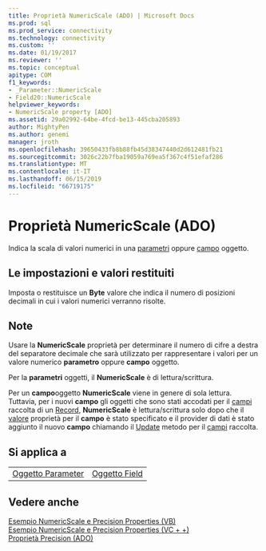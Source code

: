 ```yaml
---
title: Proprietà NumericScale (ADO) | Microsoft Docs
ms.prod: sql
ms.prod_service: connectivity
ms.technology: connectivity
ms.custom: ''
ms.date: 01/19/2017
ms.reviewer: ''
ms.topic: conceptual
apitype: COM
f1_keywords:
- _Parameter::NumericScale
- Field20::NumericScale
helpviewer_keywords:
- NumericScale property [ADO]
ms.assetid: 29a02992-64be-4fcd-be13-445cba205893
author: MightyPen
ms.author: genemi
manager: jroth
ms.openlocfilehash: 39650433fb8b88fb45d38347440d2d612481fb21
ms.sourcegitcommit: 3026c22b7fba19059a769ea5f367c4f51efaf286
ms.translationtype: MT
ms.contentlocale: it-IT
ms.lasthandoff: 06/15/2019
ms.locfileid: "66719175"
---
```

# <a name="numericscale-property-ado"></a>Proprietà NumericScale (ADO)
Indica la scala di valori numerici in una [parametri](../../../ado/reference/ado-api/parameter-object.md) oppure [campo](../../../ado/reference/ado-api/field-object.md) oggetto.  
  
## <a name="settings-and-return-values"></a>Le impostazioni e valori restituiti  
 Imposta o restituisce un **Byte** valore che indica il numero di posizioni decimali in cui i valori numerici verranno risolte.  
  
## <a name="remarks"></a>Note  
 Usare la **NumericScale** proprietà per determinare il numero di cifre a destra del separatore decimale che sarà utilizzato per rappresentare i valori per un valore numerico **parametro** oppure **campo** oggetto.  
  
 Per la **parametri** oggetti, il **NumericScale** è di lettura/scrittura.  
  
 Per un **campo**oggetto **NumericScale** viene in genere di sola lettura. Tuttavia, per i nuovi **campo** gli oggetti che sono stati accodati per il [campi](../../../ado/reference/ado-api/fields-collection-ado.md) raccolta di un [Record](../../../ado/reference/ado-api/record-object-ado.md), **NumericScale** è lettura/scrittura solo dopo che il [valore](../../../ado/reference/ado-api/value-property-ado.md) proprietà per il **campo** è stato specificato e il provider di dati è stato aggiunto il nuovo **campo** chiamando il [ Update](../../../ado/reference/ado-api/update-method.md) metodo per il [campi](../../../ado/reference/ado-api/fields-collection-ado.md) raccolta.  
  
## <a name="applies-to"></a>Si applica a  
  
|||  
|-|-|  
|[Oggetto Parameter](../../../ado/reference/ado-api/parameter-object.md)|[Oggetto Field](../../../ado/reference/ado-api/field-object.md)|  
  
## <a name="see-also"></a>Vedere anche  
 [Esempio NumericScale e Precision Properties (VB)](../../../ado/reference/ado-api/numericscale-and-precision-properties-example-vb.md)   
 [Esempio NumericScale e Precision Properties (VC + +)](../../../ado/reference/ado-api/numericscale-and-precision-properties-example-vc.md)   
 [Proprietà Precision (ADO)](../../../ado/reference/ado-api/precision-property-ado.md)
